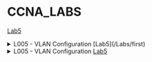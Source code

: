 # CCNA_LABS

[Lab5](/Labs/first)




<details>
<summary>L005 - VLAN Configuration [Lab5](/Labs/first)</summary>
[Lab5](/Labs/first)

</details>


<details>
<summary>
L005 - VLAN Configuration <a href="/Labs/first">Lab5</a>
</summary>

[Lab5](/images/005)  <!-- Markdown link; works here -->

</details>
